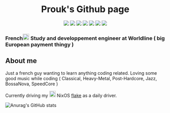 <h1 align="center">Prouk's Github page</h1>

<div align="center">
  <a href="https://github.com/Prouk)"><img src="https://img.shields.io/badge/Github-grey?style=flat-square&logo=github"></a>
  <a href="https://www.reddit.com/user/Prouk/"><img src="https://img.shields.io/reddit/user-karma/combined/Prouk?style=flat-square&logo=Reddit"></a>
  <a href="https://www.linkedin.com/in/valentin-tahon/"><img src="https://img.shields.io/badge/in-blue?style=flat-square&logo=Linkedin"></a>
  <a href="https://infosec.exchange/@Prouk"><img src="https://img.shields.io/badge/Mastodon-grey?style=flat-square&logo=Mastodon"></a>
  <a href="https://x.com/Prouk_"><img src="https://img.shields.io/twitter/follow/Prouk_?label=%40Prouk_"></a>
  <img src="https://img.shields.io/badge/prouk-grey?style=flat-square&logo=Discord">
  <a href="https://discord.gg/U566M3pvYr"><img src="https://img.shields.io/discord/1239904260179623997?style=flat-square&logo=Discord&label=Server"></a>
</div>

### French<img src="https://go.dev/images/go-logo-blue.svg" height="20">  Study and developpement engineer at Worldline ( big European payment thingy )

## About me

Just a french guy wanting to learn anything coding related.
Loving some good music while coding ( Classical, Heavy-Metal, Post-Hardcore, Jazz, BossaNova, SpeedCore )

Currently driving my <img src="https://nixos.org/favicon.ico" height="20"> NixOS [flake](https://github.com/Prouk/Flouk) as a daily driver.


![Anurag's GitHub stats](https://github-readme-stats.vercel.app/api?username=Prouk&show_icons=true&theme=date_night)
